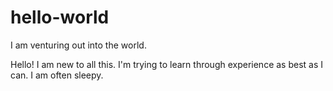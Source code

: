 # hello-world
I am venturing out into the world.

Hello! I am new to all this.
I'm trying to learn through experience as best as I can.
I am often sleepy.
